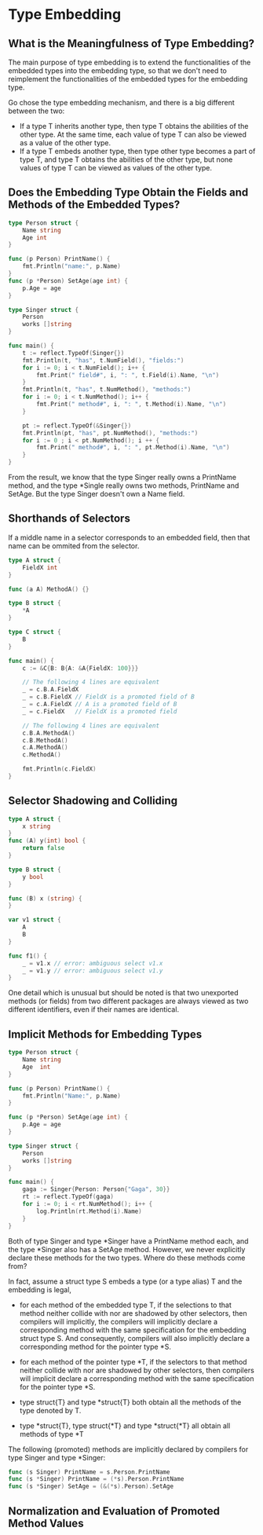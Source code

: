 # Type Embedding

## What is the Meaningfulness of Type Embedding?

The main purpose of type embedding is to extend the functionalities of the embedded types into the embedding type, so that we don't need to reimplement the functionalities of the embedded types for the embedding type.

Go chose the type embedding mechanism, and there is a big different between the two:

- If a type T inherits another type, then type T obtains the abilities of the other type. At the same time, each value of type T can also be viewed as a value of the other type.
- If a type T embeds another type, then type other type becomes a part of type T, and type T obtains the abilities of the other type, but none values of type T can be viewed as values of the other type.

## Does the Embedding Type Obtain the Fields and Methods of the Embedded Types?

```go
type Person struct {
	Name string
	Age int
}

func (p Person) PrintName() {
	fmt.Println("name:", p.Name)
}
func (p *Person) SetAge(age int) {
	p.Age = age
}

type Singer struct {
	Person
	works []string
}

func main() {
	t := reflect.TypeOf(Singer{})
	fmt.Println(t, "has", t.NumField(), "fields:")
	for i := 0; i < t.NumField(); i++ {
		fmt.Print(" field#", i, ": ", t.Field(i).Name, "\n")
	}
	fmt.Println(t, "has", t.NumMethod(), "methods:")
	for i := 0; i < t.NumMethod(); i++ {
		fmt.Print(" method#", i, ": ", t.Method(i).Name, "\n")
	}

	pt := reflect.TypeOf(&Singer{})
	fmt.Println(pt, "has", pt.NumMethod(), "methods:")
	for i := 0 ; i < pt.NumMethod(); i ++ {
		fmt.Print(" method#", i, ": ", pt.Method(i).Name, "\n")
	}
}
```

From the result, we know that the type Singer really owns a PrintName method, and the type *Single really owns two methods, PrintName and SetAge. But the type Singer doesn't own a Name field.

## Shorthands of Selectors

If a middle name in a selector corresponds to an embedded field, then that name can be ommited from the selector.


```go
type A struct {
	FieldX int
}

func (a A) MethodA() {}

type B struct {
	*A
}

type C struct {
	B
}

func main() {
	c := &C{B: B{A: &A{FieldX: 100}}}

	// The following 4 lines are equivalent
	_ = c.B.A.FieldX
	_ = c.B.FieldX // FieldX is a promoted field of B
	_ = c.A.FieldX // A is a promoted field of B
	_ = c.FieldX   // FieldX is a promoted field

	// The following 4 lines are equivalent
	c.B.A.MethodA()
	c.B.MethodA()
	c.A.MethodA()
	c.MethodA()

	fmt.Println(c.FieldX)
}
```

## Selector Shadowing and Colliding

```go
type A struct {
	x string
}
func (A) y(int) bool {
	return false
}

type B struct {
	y bool
}

func (B) x (string) {
}

var v1 struct {
	A
	B
}

func f1() {
	_ = v1.x // error: ambiguous select v1.x
	_ = v1.y // error: ambiguous select v1.y
}
```
One detail which is unusual but should be noted is that two unexported methods (or fields) from two different packages are always viewed as two different identifiers, even if their names are identical.

## Implicit Methods for Embedding Types

```go
type Person struct {
	Name string
	Age  int
}

func (p Person) PrintName() {
	fmt.Println("Name:", p.Name)
}

func (p *Person) SetAge(age int) {
	p.Age = age
}

type Singer struct {
	Person
	works []string
}

func main() {
	gaga := Singer{Person: Person{"Gaga", 30}}
	rt := reflect.TypeOf(gaga)
	for i := 0; i < rt.NumMethod(); i++ {
		log.Println(rt.Method(i).Name)
	}
}
```
Both of type Singer and type *Singer have a PrintName method each, and the type *Singer also has a SetAge method. However, we never explicitly declare these methods for the two types. Where do these methods come from? 

In fact, assume a struct type S embeds a type (or a type alias) T and the embedding is legal,

- for each method of the embedded type T, if the selections to that method neither collide with nor are shadowed by other selectors, then compilers will implicitly, the compilers will implicitly declare a corresponding method with the same specification for the embedding struct type S. And consequently, compilers will also implicitly declare a corresponding method for the pointer type *S.

- for each method of the pointer type *T, if the selectors to that method neither collide with nor are shadowed by other selectors, then compilers will implicit declare a corresponding method with the same specification for the pointer type *S.

- type struct{T} and type *struct{T} both obtain all the methods of the type denoted by T.
- type *struct{T}, type struct{*T} and type *struct{*T} all obtain all methods of type *T

The following (promoted) methods are implicitly declared by compilers for type Singer and type *Singer:

```go
func (s Singer) PrintName = s.Person.PrintName
func (s *Singer) PrintName = (*s).Person.PrintName
func (s *Singer) SetAge = (&(*s).Person).SetAge
```

## Normalization and Evaluation of Promoted Method Values

